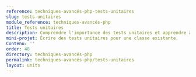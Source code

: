 ```yaml
---
reference: techniques-avancés-php-tests-unitaires
slug: tests-unitaires
module_reference: techniques-avancés-php
title: Tests unitaires
description: Comprendre l'importance des tests unitaires et apprendre à les écrire.
mini-projet: Écrire des tests unitaires pour une classe existante.
Contenu: ''
order: 48
directory: techniques-avancés-php
permalink: techniques-avancés-php/tests-unitaires
layout: units
---
```

